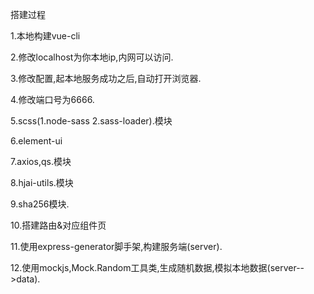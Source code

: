 搭建过程

1.本地构建vue-cli

2.修改localhost为你本地ip,内网可以访问.

3.修改配置,起本地服务成功之后,自动打开浏览器.

4.修改端口号为6666.

5.scss(1.node-sass 2.sass-loader).模块

6.element-ui

7.axios,qs.模块

8.hjai-utils.模块

9.sha256模块.

10.搭建路由&对应组件页

11.使用express-generator脚手架,构建服务端(server).

12.使用mockjs,Mock.Random工具类,生成随机数据,模拟本地数据(server-->data).




